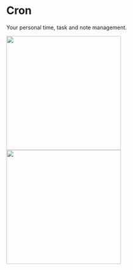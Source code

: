# Cron

Your personal time, task and note management.

<img width="300" src="https://github.com/pietroid/focus/assets/22605271/97d8c0be-a10f-479c-8e86-123ec340c19d"/>
<img width="300" src="https://github.com/pietroid/focus/assets/22605271/6de1d2cc-22b0-4f77-9db0-d92876ac0515"/>
